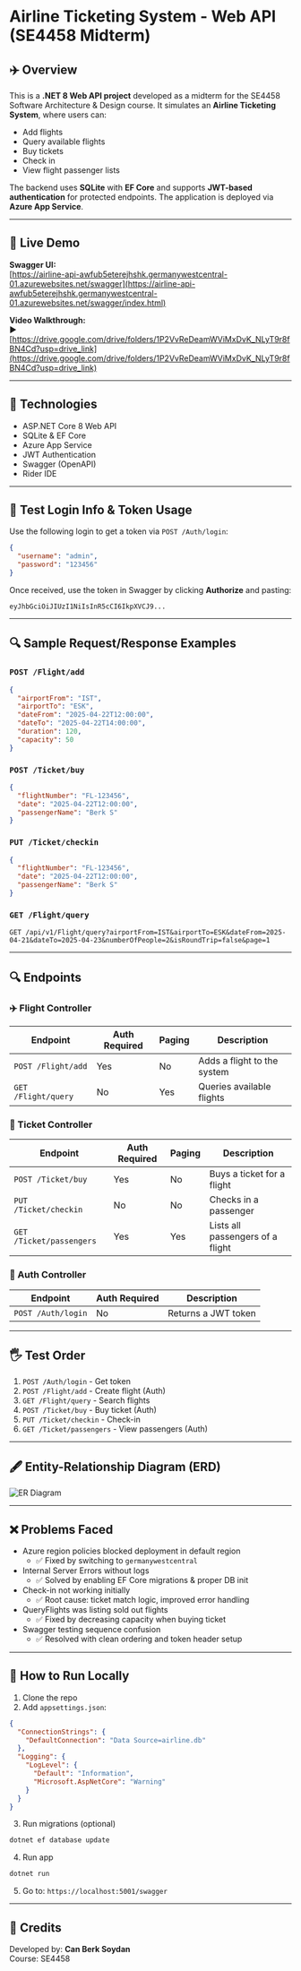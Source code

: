# Airline Ticketing System - Web API (SE4458 Midterm)

## ✈️ Overview

This is a **.NET 8 Web API project** developed as a midterm for the SE4458 Software Architecture & Design course. It simulates an **Airline Ticketing System**, where users can:

- Add flights
- Query available flights
- Buy tickets
- Check in
- View flight passenger lists

The backend uses **SQLite** with **EF Core** and supports **JWT-based authentication** for protected endpoints. The application is deployed via **Azure App Service**.

---

## 🔗 Live Demo

**Swagger UI:**\
[https://airline-api-awfub5eterejhshk.germanywestcentral-01.azurewebsites.net/swagger](https://airline-api-awfub5eterejhshk.germanywestcentral-01.azurewebsites.net/swagger/index.html)

**Video Walkthrough:**\
▶️ [https://drive.google.com/drive/folders/1P2VvReDeamWViMxDvK_NLyT9r8fBN4Cd?usp=drive_link](https://drive.google.com/drive/folders/1P2VvReDeamWViMxDvK_NLyT9r8fBN4Cd?usp=drive_link) 

---

## 🔧 Technologies

- ASP.NET Core 8 Web API
- SQLite & EF Core
- Azure App Service
- JWT Authentication
- Swagger (OpenAPI)
- Rider IDE

---

## 🔐 Test Login Info & Token Usage

Use the following login to get a token via `POST /Auth/login`:

```json
{
  "username": "admin",
  "password": "123456"
}
```

Once received, use the token in Swagger by clicking **Authorize** and pasting:

```
eyJhbGciOiJIUzI1NiIsInR5cCI6IkpXVCJ9...
```

---

## 🔍 Sample Request/Response Examples

### `POST /Flight/add`
```json
{
  "airportFrom": "IST",
  "airportTo": "ESK",
  "dateFrom": "2025-04-22T12:00:00",
  "dateTo": "2025-04-22T14:00:00",
  "duration": 120,
  "capacity": 50
}
```

### `POST /Ticket/buy`
```json
{
  "flightNumber": "FL-123456",
  "date": "2025-04-22T12:00:00",
  "passengerName": "Berk S"
}
```

### `PUT /Ticket/checkin`
```json
{
  "flightNumber": "FL-123456",
  "date": "2025-04-22T12:00:00",
  "passengerName": "Berk S"
}
```

### `GET /Flight/query`
```http
GET /api/v1/Flight/query?airportFrom=IST&airportTo=ESK&dateFrom=2025-04-21&dateTo=2025-04-23&numberOfPeople=2&isRoundTrip=false&page=1
```

---

## 🔍 Endpoints

### ✈️ Flight Controller

| Endpoint             | Auth Required | Paging | Description                 |
| -------------------- | ------------- | ------ | --------------------------- |
| `POST /Flight/add`   | Yes           | No     | Adds a flight to the system |
| `GET  /Flight/query` | No            | Yes    | Queries available flights   |

### 🎩 Ticket Controller

| Endpoint                  | Auth Required | Paging | Description                      |
| ------------------------- | ------------- | ------ | -------------------------------- |
| `POST /Ticket/buy`        | Yes           | No     | Buys a ticket for a flight       |
| `PUT  /Ticket/checkin`    | No            | No     | Checks in a passenger            |
| `GET  /Ticket/passengers` | Yes           | Yes    | Lists all passengers of a flight |

### 🔐 Auth Controller

| Endpoint           | Auth Required | Description         |
| ------------------ | ------------- | ------------------- |
| `POST /Auth/login` | No            | Returns a JWT token |

---

## 🖐 Test Order

1. `POST /Auth/login` - Get token
2. `POST /Flight/add` - Create flight (Auth)
3. `GET /Flight/query` - Search flights
4. `POST /Ticket/buy` - Buy ticket (Auth)
5. `PUT /Ticket/checkin` - Check-in
6. `GET /Ticket/passengers` - View passengers (Auth)

---

## 🖋️ Entity-Relationship Diagram (ERD)

![ER Diagram](/ERDiagram.jpg)

---

## ❌ Problems Faced

- Azure region policies blocked deployment in default region
  - ✅ Fixed by switching to `germanywestcentral`
- Internal Server Errors without logs
  - ✅ Solved by enabling EF Core migrations & proper DB init
- Check-in not working initially
  - ✅ Root cause: ticket match logic, improved error handling
- QueryFlights was listing sold out flights
  - ✅ Fixed by decreasing capacity when buying ticket
- Swagger testing sequence confusion
  - ✅ Resolved with clean ordering and token header setup

---

## 🚀 How to Run Locally

1. Clone the repo
2. Add `appsettings.json`:

```json
{
  "ConnectionStrings": {
    "DefaultConnection": "Data Source=airline.db"
  },
  "Logging": {
    "LogLevel": {
      "Default": "Information",
      "Microsoft.AspNetCore": "Warning"
    }
  }
}
```

3. Run migrations (optional)

```bash
dotnet ef database update
```

4. Run app

```bash
dotnet run
```

5. Go to: `https://localhost:5001/swagger`

---

## 🙌 Credits

Developed by: **Can Berk Soydan**\
Course: SE4458

